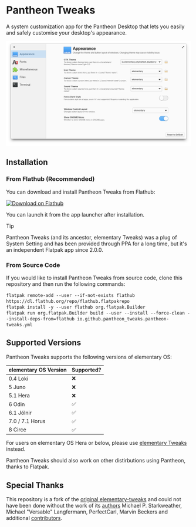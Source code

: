 # Pantheon Tweaks
A system customization app for the Pantheon Desktop that lets you easily and safely customise your desktop's appearance.

![sample](data/screenshot.png)

## Installation
### From Flathub (Recommended)
You can download and install Pantheon Tweaks from Flathub:

[<img src="https://flathub.org/assets/badges/flathub-badge-en.svg" width="160" alt="Download on Flathub">](https://flathub.org/apps/io.github.pantheon_tweaks.pantheon-tweaks)

You can launch it from the app launcher after installation.

> [!TIP]
> Pantheon Tweaks (and its ancestor, elementary Tweaks) was a plug of System Setting and has been provided through PPA for a long time, but it's an independent Flatpak app since 2.0.0.

### From Source Code
If you would like to install Pantheon Tweaks from source code, clone this repository and then run the following commands:

```
flatpak remote-add --user --if-not-exists flathub https://dl.flathub.org/repo/flathub.flatpakrepo
flatpak install -y --user flathub org.flatpak.Builder
flatpak run org.flatpak.Builder build --user --install --force-clean --install-deps-from=flathub io.github.pantheon_tweaks.pantheon-tweaks.yml
```

## Supported Versions
Pantheon Tweaks supports the following versions of elementary OS:

  elementary OS Version | Supported?      |
  --------------------- | --------------- |
  0.4 Loki              | ❌
  5 Juno                | ❌
  5.1 Hera              | ❌
  6 Odin                | ✅
  6.1 Jólnir            | ✅
  7.0 / 7.1 Horus       | ✅
  8 Circe               | ✅

For users on elementary OS Hera or below, please use [elementary Tweaks](https://github.com/elementary-tweaks/elementary-tweaks) instead.

Pantheon Tweaks should also work on other distirbutions using Pantheon, thanks to Flatpak.

## Special Thanks
This repository is a fork of the [original elementary-tweaks](https://launchpad.net/elementary-tweaks) and could not have been done without the work of its [authors](AUTHORS) Michael P. Starkweather, Michael "Versable" Langfermann, PerfectCarl, Marvin Beckers and additional [contributors](CONTRIBUTORS).
